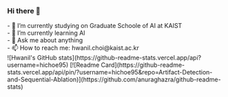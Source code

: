 ### Hi there 👋

<!--
**hichoe95/hichoe95** is a ✨ _special_ ✨ repository because its `README.md` (this file) appears on your GitHub profile.
--!>

- 🔭 I’m currently studying on Graduate Schoole of AI at KAIST  <br/>
- 🌱 I’m currently learning AI  <br/>
- 💬 Ask me about anything  <br/>
- 📫 How to reach me: hwanil.choi@kaist.ac.kr  <br/>
  

![Hwanil's GitHub stats](https://github-readme-stats.vercel.app/api?username=hichoe95)  
[![Readme Card](https://github-readme-stats.vercel.app/api/pin/?username=hichoe95&repo=Artifact-Detection-and-Sequential-Ablation)](https://github.com/anuraghazra/github-readme-stats)
